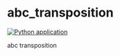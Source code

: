 # abc_transposition
[![Python application](https://github.com/monet-joe/abc_transposition/actions/workflows/python-app.yml/badge.svg?branch=main)](https://github.com/monet-joe/abc_transposition/actions/workflows/python-app.yml)

abc transposition
